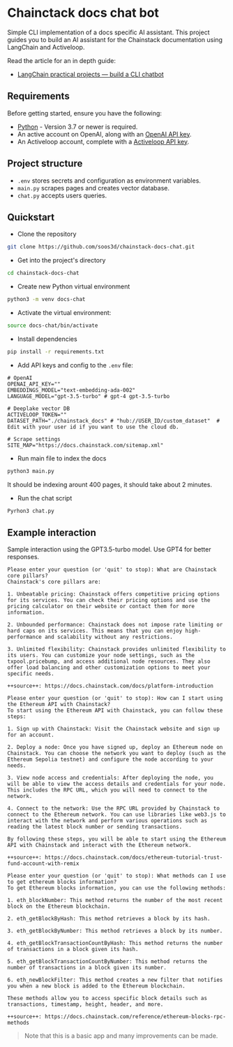 # Chainctack docs chat bot

Simple CLI implementation of a docs specific AI assistant. This project guides you to build an AI assistant for the Chainstack documentation using LangChain and Activeloop.

Read the article for an in depth guide:

- [LangChain practical projects — build a CLI chatbot](https://blog.davideai.dev/langchain-practical-projects-build-a-cli-chatbot)

## Requirements

Before getting started, ensure you have the following:

- [Python](https://www.python.org/downloads/) - Version 3.7 or newer is required.
- An active account on OpenAI, along with an [OpenAI API key](https://platform.openai.com/account/api-keys).
- An Activeloop account, complete with a [Activeloop API key](https://app.activeloop.ai/?utm_source=referral&utm_medium=platform&utm_campaign=signup_promo_settings&utm_id=plg).

## Project structure

- `.env` stores secrets and configuration as environment variables.
- `main.py` scrapes pages and creates vector database.
- `chat.py` accepts users queries.

## Quickstart

- Clone the repository

```sh
git clone https://github.com/soos3d/chainstack-docs-chat.git
```

- Get into the project's directory

```sh
cd chainstack-docs-chat
```

- Create new Python virtual environment

```sh
python3 -m venv docs-chat
```

- Activate the virtual environment:

```sh
source docs-chat/bin/activate
```

- Install dependencies

```sh
pip install -r requirements.txt
```

- Add API keys and config to the `.env` file:

```env
# OpenAI
OPENAI_API_KEY=""
EMBEDDINGS_MODEL="text-embedding-ada-002"
LANGUAGE_MODEL="gpt-3.5-turbo" # gpt-4 gpt-3.5-turbo

# Deeplake vector DB
ACTIVELOOP_TOKEN=""
DATASET_PATH="./chainstack_docs" # "hub://USER_ID/custom_dataset"  # Edit with your user id if you want to use the cloud db.

# Scrape settings
SITE_MAP="https://docs.chainstack.com/sitemap.xml"
```

- Run main file to index the docs

```sh
python3 main.py
```

It should be indexing arount 400 pages, it should take about 2 minutes.

- Run the chat script

```sh
Pyrhon3 chat.py
```

## Example interaction

Sample interaction using the GPT3.5-turbo model. Use GPT4 for better responses.

```
Please enter your question (or 'quit' to stop): What are Chainstack core pillars?
Chainstack's core pillars are:

1. Unbeatable pricing: Chainstack offers competitive pricing options for its services. You can check their pricing options and use the pricing calculator on their website or contact them for more information.

2. Unbounded performance: Chainstack does not impose rate limiting or hard caps on its services. This means that you can enjoy high-performance and scalability without any restrictions.

3. Unlimited flexibility: Chainstack provides unlimited flexibility to its users. You can customize your node settings, such as the txpool.pricebump, and access additional node resources. They also offer load balancing and other customization options to meet your specific needs.

++source++: https://docs.chainstack.com/docs/platform-introduction
```

```
Please enter your question (or 'quit' to stop): How can I start using the Ethereum API with Chainstack?
To start using the Ethereum API with Chainstack, you can follow these steps:

1. Sign up with Chainstack: Visit the Chainstack website and sign up for an account.

2. Deploy a node: Once you have signed up, deploy an Ethereum node on Chainstack. You can choose the network you want to deploy (such as the Ethereum Sepolia testnet) and configure the node according to your needs.

3. View node access and credentials: After deploying the node, you will be able to view the access details and credentials for your node. This includes the RPC URL, which you will need to connect to the network.

4. Connect to the network: Use the RPC URL provided by Chainstack to connect to the Ethereum network. You can use libraries like web3.js to interact with the network and perform various operations such as reading the latest block number or sending transactions.

By following these steps, you will be able to start using the Ethereum API with Chainstack and interact with the Ethereum network.

++source++: https://docs.chainstack.com/docs/ethereum-tutorial-trust-fund-account-with-remix
```

```
Please enter your question (or 'quit' to stop): What methods can I use to get ethereum blocks information?
To get Ethereum blocks information, you can use the following methods:

1. eth_blockNumber: This method returns the number of the most recent block on the Ethereum blockchain.

2. eth_getBlockByHash: This method retrieves a block by its hash.

3. eth_getBlockByNumber: This method retrieves a block by its number.

4. eth_getBlockTransactionCountByHash: This method returns the number of transactions in a block given its hash.

5. eth_getBlockTransactionCountByNumber: This method returns the number of transactions in a block given its number.

6. eth_newBlockFilter: This method creates a new filter that notifies you when a new block is added to the Ethereum blockchain.

These methods allow you to access specific block details such as transactions, timestamp, height, header, and more.

++source++: https://docs.chainstack.com/reference/ethereum-blocks-rpc-methods
```

> Note that this is a basic app and many improvements can be made.
